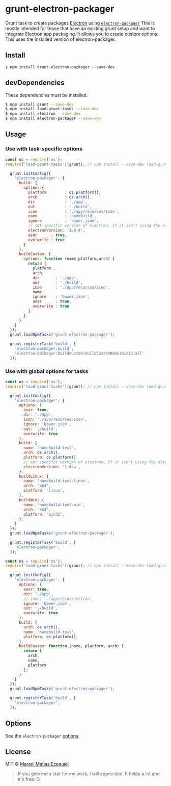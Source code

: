 # grunt-electron-packager

Grunt task to create packages [Electron](http://electron.atom.io) using  [`electron-packager`](https://github.com/maxogden/electron-packager)
This is mostly intended for those that have an existing grunt setup and want to integrate Electron app packaging.
It allows you to create custom options.
This uses the installed version of electron-packager.

## Install

```
$ npm install grunt-electron-packager --save-dev
```

## devDependencies

These dependencies must be installed.

```bash
$ npm install grunt --save-dev
$ npm install load-grunt-tasks --save-dev
$ npm install electron --save-dev
$ npm install electron-packager --save-dev
```

## Usage

### Use with task-specific options

```javascript
const os = require('os');
require('load-grunt-tasks')(grunt); // npm install --save-dev load-grunt-tasks

  grunt.initConfig({
    'electron-packager': {
      build: {
        options:{
          platform        : os.platform(),
          arch            : os.arch(),
          dir             : './app',
          out             : './build',
          icon            : './app/recursos/icon',
          name            : 'nameBuild',
          ignore          : 'bower.json',
          // set specific version of electron, If it isn't using the electron's version on your deps.
          electronVersion: '1.8.4',
          asar      : true,
          overwrite : true
        }
      },
      buildCustom: {
        options: function (name,platform,arch) {
          return {
            platform ,
            arch,
            dir       : './app',
            out       : './build',
            icon      : './app/recursos/icon',
            name,
            ignore    : 'bower.json',
            asar      : true,
            overwrite : true
          }
        }
      }
    }
  });
  grunt.loadNpmTasks('grunt-electron-packager');

  grunt.registerTask('build', [
    'electron-packager:build',
    'electron-packager:buildCustom:buildCustomName:win32:all'
  ]);
```

### Use with global options for tasks

```javascript
const os = require('os');
require('load-grunt-tasks')(grunt); // npm install --save-dev load-grunt-tasks

  grunt.initConfig({
    'electron-packager': {
      options: {
        asar: true,
        dir: './app',
        icon: './app/recursos/icon',
        ignore: 'bower.json',
        out: './build',
        overwrite: true
      },
      build: {
        name: 'nameBuild-test',
        arch: os.arch(),
        platform: os.platform(),
        // set specific version of electron, If it isn't using the electron's version on your deps.
        electronVersion: '1.8.4',
      },
      buildLinux: {
        name: 'nameBuild-test-linux',
        arch: 'x64',
        platform: 'linux',
      },
      buildWin: {
        name: 'nameBuild-test-win',
        arch: 'x64',
        platform: 'win32',
      },
    }
  });
  grunt.loadNpmTasks('grunt-electron-packager');

  grunt.registerTask('build', [
    'electron-packager',
  ]);
```

```javascript
const os = require('os');
require('load-grunt-tasks')(grunt); // npm install --save-dev load-grunt-tasks

  grunt.initConfig({
    'electron-packager': {
      options: {
        asar: true,
        dir: './app',
        // icon: './app/recursos/icon',
        ignore: 'bower.json',
        out: './build',
        overwrite: true
      },
      build: {
        arch: os.arch(),
        name: 'nameBuild-test',
        platform: os.platform(),
      },
      buildCustom: function (name, platform, arch) {
        return {
          arch,
          name,
          platform
        };
      }
    }
  });
  grunt.loadNpmTasks('grunt-electron-packager');

  grunt.registerTask('build', [
    'electron-packager',
  ]);
```

## Options

See the `electron-packager` [options](https://github.com/maxogden/electron-packager#usage).

## License

MIT © [Marani Matias Ezequiel](maranimatias@gmail.com)

> If you give me a star for my work, I will appreciate. It helps a lot and it's free: D
